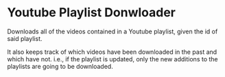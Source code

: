 # Youtube Playlist Donwloader

Downloads all of the videos contained in a Youtube playlist, given the id of said playlist.

It also keeps track of which videos have been downloaded in the past and which have not. i.e., if the playlist is updated, only the new additions to the playlists are going to be downloaded.
